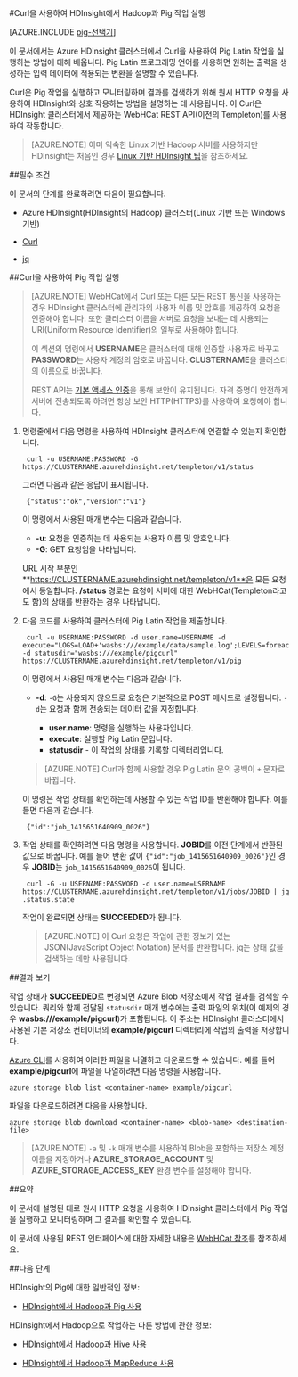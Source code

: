 <properties
   pageTitle="HDInsight에서 Curl과 Hadoop Pig 사용 | Microsoft Azure"
   description="Azure HDInsight의 Hadoop 클러스터에서 Curl을 사용하여 Pig Latin 작업을 실행하는 방법에 대해 배웁니다."
   services="hdinsight"
   documentationCenter=""
   authors="Blackmist"
   manager="jhubbard"
   editor="cgronlun"
	tags="azure-portal"/>

<tags
   ms.service="hdinsight"
   ms.devlang="na"
   ms.topic="article"
   ms.tgt_pltfrm="na"
   ms.workload="big-data"
   ms.date="08/23/2016"
   ms.author="larryfr"/>

#Curl을 사용하여 HDInsight에서 Hadoop과 Pig 작업 실행

[AZURE.INCLUDE [pig-선택기](../../includes/hdinsight-selector-use-pig.md)]

이 문서에서는 Azure HDInsight 클러스터에서 Curl을 사용하여 Pig Latin 작업을 실행하는 방법에 대해 배웁니다. Pig Latin 프로그래밍 언어를 사용하면 원하는 출력을 생성하는 입력 데이터에 적용되는 변환을 설명할 수 있습니다.

Curl은 Pig 작업을 실행하고 모니터링하며 결과를 검색하기 위해 원시 HTTP 요청을 사용하여 HDInsight와 상호 작용하는 방법을 설명하는 데 사용됩니다. 이 Curl은 HDInsight 클러스터에서 제공하는 WebHCat REST API(이전의 Templeton)를 사용하여 작동합니다.

> [AZURE.NOTE] 이미 익숙한 Linux 기반 Hadoop 서버를 사용하지만 HDInsight는 처음인 경우 [Linux 기반 HDInsight 팁](hdinsight-hadoop-linux-information.md)을 참조하세요.

##<a id="prereq"></a>필수 조건

이 문서의 단계를 완료하려면 다음이 필요합니다.

* Azure HDInsight(HDInsight의 Hadoop) 클러스터(Linux 기반 또는 Windows 기반)

* [Curl](http://curl.haxx.se/)

* [jq](http://stedolan.github.io/jq/)

##<a id="curl"></a>Curl을 사용하여 Pig 작업 실행

> [AZURE.NOTE] WebHCat에서 Curl 또는 다른 모든 REST 통신을 사용하는 경우 HDInsight 클러스터에 관리자의 사용자 이름 및 암호를 제공하여 요청을 인증해야 합니다. 또한 클러스터 이름을 서버로 요청을 보내는 데 사용되는 URI(Uniform Resource Identifier)의 일부로 사용해야 합니다.
>
> 이 섹션의 명령에서 **USERNAME**은 클러스터에 대해 인증할 사용자로 바꾸고 **PASSWORD**는 사용자 계정의 암호로 바꿉니다. **CLUSTERNAME**을 클러스터의 이름으로 바꿉니다.
>
> REST API는 [기본 액세스 인증](http://en.wikipedia.org/wiki/Basic_access_authentication)을 통해 보안이 유지됩니다. 자격 증명이 안전하게 서버에 전송되도록 하려면 항상 보안 HTTP(HTTPS)를 사용하여 요청해야 합니다.

1. 명령줄에서 다음 명령을 사용하여 HDInsight 클러스터에 연결할 수 있는지 확인합니다.

        curl -u USERNAME:PASSWORD -G https://CLUSTERNAME.azurehdinsight.net/templeton/v1/status

    그러면 다음과 같은 응답이 표시됩니다.

        {"status":"ok","version":"v1"}

    이 명령에서 사용된 매개 변수는 다음과 같습니다.

    * **-u**: 요청을 인증하는 데 사용되는 사용자 이름 및 암호입니다.
    * **-G**: GET 요청임을 나타냅니다.

    URL 시작 부분인 **https://CLUSTERNAME.azurehdinsight.net/templeton/v1**은 모든 요청에서 동일합니다. **/status** 경로는 요청이 서버에 대한 WebHCat(Templeton라고도 함)의 상태를 반환하는 경우 나타납니다.

2. 다음 코드를 사용하여 클러스터에 Pig Latin 작업을 제출합니다.

        curl -u USERNAME:PASSWORD -d user.name=USERNAME -d execute="LOGS=LOAD+'wasbs:///example/data/sample.log';LEVELS=foreach+LOGS+generate+REGEX_EXTRACT($0,'(TRACE|DEBUG|INFO|WARN|ERROR|FATAL)',1)+as+LOGLEVEL;FILTEREDLEVELS=FILTER+LEVELS+by+LOGLEVEL+is+not+null;GROUPEDLEVELS=GROUP+FILTEREDLEVELS+by+LOGLEVEL;FREQUENCIES=foreach+GROUPEDLEVELS+generate+group+as+LOGLEVEL,COUNT(FILTEREDLEVELS.LOGLEVEL)+as+count;RESULT=order+FREQUENCIES+by+COUNT+desc;DUMP+RESULT;" -d statusdir="wasbs:///example/pigcurl" https://CLUSTERNAME.azurehdinsight.net/templeton/v1/pig

    이 명령에서 사용된 매개 변수는 다음과 같습니다.

    * **-d**: `-G`는 사용되지 않으므로 요청은 기본적으로 POST 메서드로 설정됩니다. `-d`는 요청과 함께 전송되는 데이터 값을 지정합니다.

        * **user.name**: 명령을 실행하는 사용자입니다.
        * **execute**: 실행할 Pig Latin 문입니다.
        * **statusdir** - 이 작업의 상태를 기록할 디렉터리입니다.

    > [AZURE.NOTE] Curl과 함께 사용할 경우 Pig Latin 문의 공백이 `+` 문자로 바뀝니다.

    이 명령은 작업 상태를 확인하는데 사용할 수 있는 작업 ID를 반환해야 합니다. 예를 들면 다음과 같습니다.

        {"id":"job_1415651640909_0026"}

3. 작업 상태를 확인하려면 다음 명령을 사용합니다. **JOBID**를 이전 단계에서 반환된 값으로 바꿉니다. 예를 들어 반환 값이 `{"id":"job_1415651640909_0026"}`인 경우 **JOBID**는 `job_1415651640909_0026`이 됩니다.

        curl -G -u USERNAME:PASSWORD -d user.name=USERNAME https://CLUSTERNAME.azurehdinsight.net/templeton/v1/jobs/JOBID | jq .status.state

	작업이 완료되면 상태는 **SUCCEEDED**가 됩니다.

    > [AZURE.NOTE] 이 Curl 요청은 작업에 관한 정보가 있는 JSON(JavaScript Object Notation) 문서를 반환합니다. jq는 상태 값을 검색하는 데만 사용됩니다.

##<a id="results"></a>결과 보기

작업 상태가 **SUCCEEDED**로 변경되면 Azure Blob 저장소에서 작업 결과를 검색할 수 있습니다. 쿼리와 함께 전달된 `statusdir` 매개 변수에는 출력 파일의 위치(이 예제의 경우 **wasbs:///example/pigcurl**)가 포함됩니다. 이 주소는 HDInsight 클러스터에서 사용된 기본 저장소 컨테이너의 **example/pigcurl** 디렉터리에 작업의 출력을 저장합니다.

[Azure CLI](../xplat-cli-install.md)를 사용하여 이러한 파일을 나열하고 다운로드할 수 있습니다. 예를 들어 **example/pigcurl**에 파일을 나열하려면 다음 명령을 사용합니다.

	azure storage blob list <container-name> example/pigcurl

파일을 다운로드하려면 다음을 사용합니다.

	azure storage blob download <container-name> <blob-name> <destination-file>

> [AZURE.NOTE] `-a` 및 `-k` 매개 변수를 사용하여 Blob을 포함하는 저장소 계정 이름을 지정하거나 **AZURE\_STORAGE\_ACCOUNT** 및 **AZURE\_STORAGE\_ACCESS\_KEY** 환경 변수를 설정해야 합니다.

##<a id="summary"></a>요약

이 문서에 설명된 대로 원시 HTTP 요청을 사용하여 HDInsight 클러스터에서 Pig 작업을 실행하고 모니터링하며 그 결과를 확인할 수 있습니다.

이 문서에 사용된 REST 인터페이스에 대한 자세한 내용은 [WebHCat 참조](https://cwiki.apache.org/confluence/display/Hive/WebHCat+Reference)를 참조하세요.

##<a id="nextsteps"></a>다음 단계

HDInsight의 Pig에 대한 일반적인 정보:

* [HDInsight에서 Hadoop과 Pig 사용](hdinsight-use-pig.md)

HDInsight에서 Hadoop으로 작업하는 다른 방법에 관한 정보:

* [HDInsight에서 Hadoop과 Hive 사용](hdinsight-use-hive.md)

* [HDInsight에서 Hadoop과 MapReduce 사용](hdinsight-use-mapreduce.md)

<!---HONumber=AcomDC_0914_2016-->